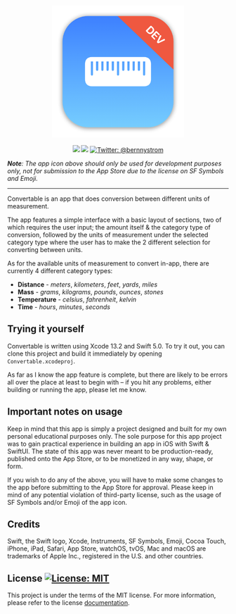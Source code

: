 <p align="center">
    <img src="./Convertable/Assets.xcassets/AppIcon.appiconset/mac512.png" alt="Convertable logo" width="300" maxHeight="171" />
</p>

<p align="center">
    <img src="https://img.shields.io/badge/iOS-15.0+-blue.svg" />
    <img src="https://img.shields.io/badge/Swift-5.0-orange.svg" />
    <a href="https://twitter.com/bernnystrom">
        <img src="https://img.shields.io/badge/Contact-@bernnystrom-lightgrey.svg?style=flat" alt="Twitter: @bernnystrom" />
    </a>
</p>

  ***Note**: The app icon above should only be used for development purposes only, not for submission to the App Store due to the license on SF Symbols and Emoji.*

 <hr />

Convertable is an app that does conversion between different units of measurement.

The app features a simple interface with a basic layout of sections, two of which requires the user input; the amount itself & the category type of conversion, followed by the units of measurement under the selected category type where the user has to make the 2 different selection for converting between units.

As for the available units of measurement to convert in-app, there are currently 4 different category types:

* **Distance** -  *meters*, *kilometers*, *feet*, *yards*, *miles*
* **Mass** - *grams*, *kilograms*, *pounds*, *ounces*, *stones*
* **Temperature** - *celsius*, *fahrenheit*, *kelvin*
* **Time** - *hours*, *minutes*, *seconds*

## Trying it yourself

Convertable is written using Xcode 13.2 and Swift 5.0. To try it out, you can clone this project and build it immediately by opening `Convertable.xcodeproj`.

As far as I know the app feature is complete, but there are likely to be errors all over the place at least to begin with – if you hit any problems, either building or running the app, please let me know.

## Important notes on usage

Keep in mind that this app is simply a project designed and built for my own personal educational purposes only. The sole purpose for this app project was to gain practical experience in building an app in iOS with Swift & SwiftUI. The state of this app was never meant to be production-ready, published onto the App Store, or to be monetized in any way, shape, or form.

If you wish to do any of the above, you will have to make some changes to the app before submitting to the App Store for approval. Please keep in mind of any potential violation of third-party license, such as the usage of SF Symbols and/or Emoji of the app icon.

## Credits

Swift, the Swift logo, Xcode, Instruments, SF Symbols, Emoji, Cocoa Touch, iPhone, iPad, Safari, App Store, watchOS, tvOS, Mac and macOS are trademarks of Apple Inc., registered in the U.S. and other countries.

## License <a aria-label="Convertable is free to use" href="https://choosealicense.com/licenses/mit/" target="_blank"><img alt="License: MIT" src="https://img.shields.io/badge/License-MIT-success.svg?style=flat-square&color=33CC12" target="_blank" /></a>

This project is under the terms of the MIT license. For more information, please refer to the license [documentation](LICENSE).